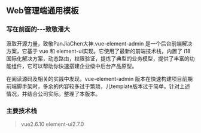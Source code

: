 ## Web管理端通用模板

### 写在前面的---致敬潘大
汲取开源力量，致敬PanJiaChen大神.vue-element-admin 是一个后台前端解决方案，它基于 vue 和 element-ui实现。它使用了最新的前端技术栈，内置了 i18 国际化解决方案，动态路由，权限验证，提炼了典型的业务模型，提供了丰富的功能组件，它可以帮助你快速搭建企业级中后台产品原型。

在阅读源码及相关的实践中发现，vue-element-admin 版本在快速构建项目前期前端脚手架时，多余的内容较多过于繁琐，儿template版本过于简单。针对上述情况，并结合公司实际，整理了本版本。

### 主要技术栈
>vue2.6.10 
>element-ui2.7.0
>
